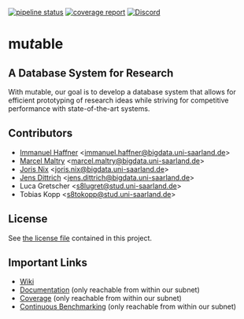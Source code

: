 [![pipeline status](https://gitlab.cs.uni-saarland.de/bigdata/mutable/mutable/badges/master/pipeline.svg)](https://gitlab.cs.uni-saarland.de/bigdata/mutable/mutable/-/commits/master)
[![coverage report](https://gitlab.cs.uni-saarland.de/bigdata/mutable/mutable/badges/master/coverage.svg)](http://deeprig02.cs.uni-saarland.de/mutable/coverage/)
[![Discord](https://img.shields.io/discord/692292755422052372?label=Discord&logo=Discord&style=flat)](https://discord.gg/JHwTZ24)

# mu*t*able
## A Database System for Research

With mu*t*able, our goal is to develop a database system that allows for efficient prototyping of research ideas while
striving for competitive performance with state-of-the-art systems.

## Contributors

- [Immanuel Haffner](https://bigdata.uni-saarland.de/people/haffner.php) <<immanuel.haffner@bigdata.uni-saarland.de>>
- [Marcel Maltry](https://bigdata.uni-saarland.de/people/maltry.php) <<marcel.maltry@bigdata.uni-saarland.de>>
- [Joris Nix](https://bigdata.uni-saarland.de/people/nix.php) <<joris.nix@bigdata.uni-saarland.de>>
- [Jens Dittrich](https://bigdata.uni-saarland.de/people/dittrich.php) <<jens.dittrich@bigdata.uni-saarland.de>>
- Luca Gretscher <<s8lugret@stud.uni-saarland.de>>
- Tobias Kopp <<s8tokopp@stud.uni-saarland.de>>


## License

See [the license file](LICENSE) contained in this project.

## Important Links

- [Wiki](https://gitlab.cs.uni-saarland.de/bigdata/mutable/mutable/-/wikis/home)
- [Documentation](http://deeprig02.cs.uni-saarland.de/mutable/doxy/) (only reachable from within our subnet)
- [Coverage](http://deeprig02.cs.uni-saarland.de/mutable/coverage/) (only reachable from within our subnet)
- [Continuous Benchmarking](http://deeprig02.cs.uni-saarland.de/mutable/benchmark) (only reachable from within our subnet)
